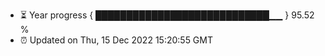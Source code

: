 - ⏳ Year progress { ████████████████████████████▁▁ } 95.52 %
- ⏰ Updated on Thu, 15 Dec 2022 15:20:55 GMT

